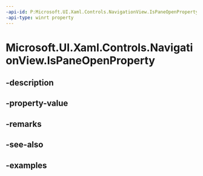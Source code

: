 ```yaml
---
-api-id: P:Microsoft.UI.Xaml.Controls.NavigationView.IsPaneOpenProperty
-api-type: winrt property
---
```


<!-- Property syntax.
public DependencyProperty IsPaneOpenProperty { get; }
-->

# Microsoft.UI.Xaml.Controls.NavigationView.IsPaneOpenProperty

## -description

## -property-value

## -remarks

## -see-also

## -examples

